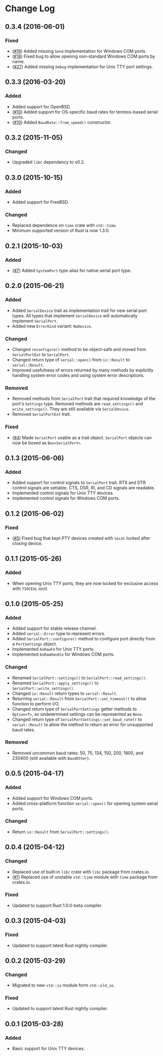 # Change Log

## 0.3.4 (2016-06-01)
### Fixed
* ([#16](https://github.com/dcuddeback/serial-rs/issues/16))
  Added missing `Send` implementation for Windows COM ports.
* ([#18](https://github.com/dcuddeback/serial-rs/issues/18))
  Fixed bug to allow opening non-standard Windows COM ports by name.
* ([#27](https://github.com/dcuddeback/serial-rs/issues/18))
  Added missing `Debug` implementation for Unix TTY port settings.

## 0.3.3 (2016-03-20)
### Added
* Added support for OpenBSD.
* ([#10](https://github.com/dcuddeback/serial-rs/issues/10))
  Added support for OS-specific baud rates for termios-based serial ports.
* ([#10](https://github.com/dcuddeback/serial-rs/issues/10))
  Added `BaudRate::from_speed()` constructor.

## 0.3.2 (2015-11-05)
### Changed
* Upgraded `libc` dependency to v0.2.

## 0.3.0 (2015-10-15)
### Added
* Added support for FreeBSD.

### Changed
* Replaced dependence on `time` crate with `std::time`.
* Minimum supported version of Rust is now 1.3.0.

## 0.2.1 (2015-10-03)
### Added
* ([#7](https://github.com/dcuddeback/serial-rs/issues/7))
  Added `SystemPort` type alias for native serial port type.

## 0.2.0 (2015-06-21)
### Added
* Added `SerialDevice` trait as implementation trait for new serial port types. All types that
  implement `SerialDevice` will automatically implement `SerialPort`.
* Added new `ErrorKind` variant: `NoDevice`.

### Changed
* Changed `reconfigure()` method to be object-safe and moved from `SerialPortExt` to `SerialPort`.
* Changed return type of `serial::open()` from `io::Result` to `serial::Result`.
* Improved usefulness of errors returned by many methods by explicitly handling system error codes
  and using system error descriptions.

### Removed
* Removed methods from `SerialPort` trait that required knowledge of the port's `Settings` type.
  Removed methods are `read_settings()` and `write_settings()`. They are still available via
  `SerialDevice`.
* Removed `SerialPortExt` trait.

### Fixed
* ([#4](https://github.com/dcuddeback/serial-rs/issues/4))
  Made `SerialPort` usable as a trait object. `SerialPort` objects can now be boxed as
  `Box<SerialPort>`.

## 0.1.3 (2015-06-06)
### Added
* Added support for control signals to `SerialPort` trait. RTS and DTR control signals are settable.
  CTS, DSR, RI, and CD signals are readable.
* Implemented control signals for Unix TTY devices.
* Implemented control signals for Windows COM ports.

## 0.1.2 (2015-06-02)
### Fixed
* ([#5](https://github.com/dcuddeback/serial-rs/issues/5))
  Fixed bug that kept PTY devices created with `socat` locked after closing device.

## 0.1.1 (2015-05-26)
### Added
* When opening Unix TTY ports, they are now locked for exclusive access with `TIOCEXL` ioctl.

## 0.1.0 (2015-05-25)
### Added
* Added support for stable release channel.
* Added `serial::Error` type to represent errors.
* Added `SerialPort::configure()` method to configure port directly from a `PortSettings` object.
* Implemented `AsRawFd` for Unix TTY ports.
* Implemented `AsRawHandle` for Windows COM ports.

### Changed
* Renamed `SerialPort::settings()` to `SerialPort::read_settings()`.
* Renamed `SerialPort::apply_settings()` to `SerialPort::write_settings()`.
* Changed `io::Result` return types to `serial::Result`.
* Returning `serial::Result` from `SerialPort::set_timeout()` to allow function to perform I/O.
* Changed return type of `SerialPortSettings` getter methods to `Option<T>`, so undetermined
  settings can be represented as `None`.
* Changed return type of `SerialPortSettings::set_baud_rate()` to `serial::Result` to allow the
  method to return an error for unsupported baud rates.

### Removed
* Removed uncommon baud rates: 50, 75, 134, 150, 200, 1800, and 230400 (still available with
  `BaudOther`).

## 0.0.5 (2015-04-17)
### Added
* Added support for Windows COM ports.
* Added cross-platform function `serial::open()` for opening system serial ports.

### Changed
* Return `io::Result` from `SerialPort::settings()`.

## 0.0.4 (2015-04-12)
### Changed
* Replaced use of built-in `libc` crate with `libc` package from crates.io.
* ([#1](https://github.com/dcuddeback/serial-rs/issues/1))
  Replaced use of unstable `std::time` module with `time` package from crates.io.

### Fixed
* Updated to support Rust 1.0.0-beta compiler.

## 0.0.3 (2015-04-03)
### Fixed
* Updated to support latest Rust nightly compiler.

## 0.0.2 (2015-03-29)
### Changed
* Migrated to new `std::io` module form `std::old_io`.

### Fixed
* Updated to support latest Rust nightly compiler.

## 0.0.1 (2015-03-28)
### Added
* Basic support for Unix TTY devices.
